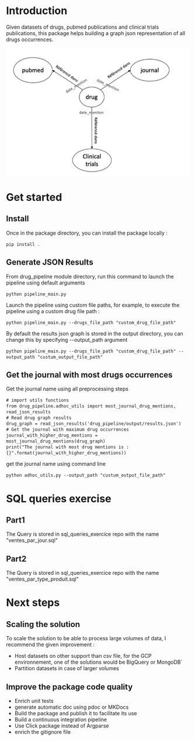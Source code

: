 # Introduction

Given datasets of drugs, pubmed publications and clinical trials publications, this package helps building a graph json representation of all drugs occurrences.

![Graph representation](doc/graph.png)

# Get started
## Install
Once in the package directory, you can install the package locally : 
```
pip install .
```
## Generate JSON Results
From drug_pipeline module directory, run this command to launch the pipeline using default arguments
```
python pipeline_main.py
```
Launch the pipeline using custom file paths, for example,  to execute the pipeline using a custom drug file path :
```
python pipeline_main.py --drugs_file_path "custom_drug_file_path"
```
By default the results json graph is stored in the output directory, you can change this by specifying --output_path argument
```
python pipeline_main.py --drugs_file_path "custom_drug_file_path" --output_path "custum_output_file_path"
```


## Get the journal with most drugs occurrences

Get the journal name using all preprocessing steps
```
# import utils functions
from drug_pipeline.adhoc_utils import most_journal_drug_mentions, read_json_results
# Read drug graph results
drug_graph = read_json_results('drug_pipeline/output/results.json')
# Get the journal with maximum drug occurrences 
journal_with_higher_drug_mentions = most_journal_drug_mentions(drug_graph)
print("The journal with most drug mentions is : {}".format(journal_with_higher_drug_mentions))
```

get the journal name using command line 
```
python adhoc_utils.py --output_path "custum_output_file_path"
```


# SQL queries exercise

## Part1
The Query is stored in sql_queries_exercice repo with the name "ventes_par_jour.sql"
## Part2
The Query is stored in sql_queries_exercice repo with the name "ventes_par_type_produit.sql"

# Next steps
## Scaling the solution
To scale the solution to be able to process large volumes of data, I recommend the given improvement :

* Host datasets on other support than csv file, for the GCP environnement, one of the solutions would be BigQuery or MongoDB`
* Partition datasets in case of larger volumes

## Improve the package code quality
* Enrich unit tests
* generate automatic doc using pdoc or MKDocs
* Build the package and publish it to facilitate its use
* Build a continuous integration pipeline
* Use Click package instead of Argparse
* enrich the gitignore file
